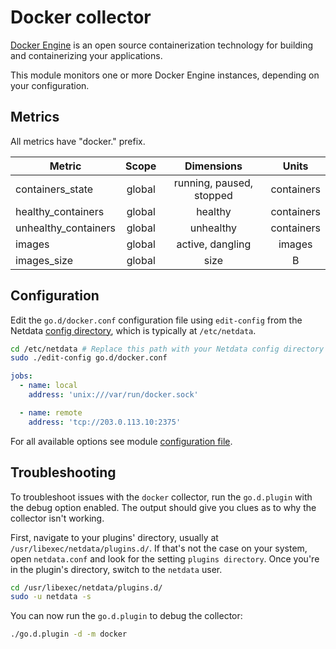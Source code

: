 <!--
title: "Docker monitoring with Netdata"
description: "Monitor Docker containers health metrics and data usage metrics."
custom_edit_url: "https://github.com/netdata/go.d.plugin/edit/master/modules/docker/README.md"
sidebar_label: "Docker"
learn_status: "Published"
learn_topic_type: "References"
learn_rel_path: "Integrations/Monitor/Virtualized environments/Containers"
-->

# Docker collector

[Docker Engine](https://docs.docker.com/engine/) is an open source containerization technology for building and
containerizing your applications.

This module monitors one or more Docker Engine instances, depending on your configuration.

## Metrics

All metrics have "docker." prefix.

| Metric               | Scope  |        Dimensions        |   Units    |
|----------------------|:------:|:------------------------:|:----------:|
| containers_state     | global | running, paused, stopped | containers |
| healthy_containers   | global |         healthy          | containers |
| unhealthy_containers | global |        unhealthy         | containers |
| images               | global |     active, dangling     |   images   |
| images_size          | global |           size           |     B      |

## Configuration

Edit the `go.d/docker.conf` configuration file using `edit-config` from the
Netdata [config directory](https://learn.netdata.cloud/docs/configure/nodes), which is typically at `/etc/netdata`.

```bash
cd /etc/netdata # Replace this path with your Netdata config directory
sudo ./edit-config go.d/docker.conf
```

```yaml
jobs:
  - name: local
    address: 'unix:///var/run/docker.sock'

  - name: remote
    address: 'tcp://203.0.113.10:2375'
```

For all available options see
module [configuration file](https://github.com/netdata/go.d.plugin/blob/master/config/go.d/docker.conf).

## Troubleshooting

To troubleshoot issues with the `docker` collector, run the `go.d.plugin` with the debug option enabled. The output
should give you clues as to why the collector isn't working.

First, navigate to your plugins' directory, usually at `/usr/libexec/netdata/plugins.d/`. If that's not the case on your
system, open `netdata.conf` and look for the setting `plugins directory`. Once you're in the plugin's directory, switch
to the `netdata` user.

```bash
cd /usr/libexec/netdata/plugins.d/
sudo -u netdata -s
```

You can now run the `go.d.plugin` to debug the collector:

```bash
./go.d.plugin -d -m docker
```
